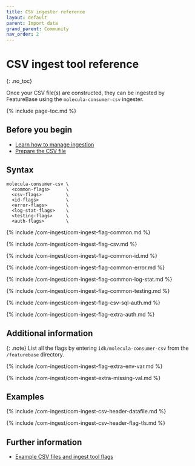 ```yaml
---
title: CSV ingester reference
layout: default
parent: Import data
grand_parent: Community
nav_order: 2
---
```


# CSV ingest tool reference
{: .no_toc}

Once your CSV file(s) are constructed, they can be ingested by FeatureBase using the `molecula-consumer-csv` ingester.

{% include page-toc.md %}

## Before you begin

* [Learn how to manage ingestion](/docs/community/com-ingest/com-ingest-manage)
* [Prepare the CSV file](/docs/community/com-ingest/com-ref-source-csv)

## Syntax

```
molecula-consumer-csv \
  <common-flags>      \
  <csv-flags>         \
  <id-flags>          \
  <error-flags>       \
  <log-stat-flags>    \
  <testing-flags>     \
  <auth-flags>        \
```

{% include /com-ingest/com-ingest-flag-common.md %}

{% include /com-ingest/com-ingest-flag-csv.md %}

{% include /com-ingest/com-ingest-flag-common-id.md %}

{% include /com-ingest/com-ingest-flag-common-error.md %}

{% include /com-ingest/com-ingest-flag-common-log-stat.md %}

{% include /com-ingest/com-ingest-flag-common-testing.md %}

{% include /com-ingest/com-ingest-flag-csv-sql-auth.md %}

{% include /com-ingest/com-ingest-flag-extra-auth.md %}

## Additional information

{: .note}
List all the flags by entering `idk/molecula-consumer-csv` from the `/featurebase` directory.

{% include /com-ingest/com-ingest-flag-extra-env-var.md %}

{% include /com-ingest/com-ingest-extra-missing-val.md %}

## Examples

{% include /com-ingest/com-ingest-csv-header-datafile.md %}

{% include /com-ingest/com-ingest-csv-header-flag-tls.md %}

## Further information

* [Example CSV files and ingest tool flags](/docs/community/com-ingest/com-ingest-example-csv)
